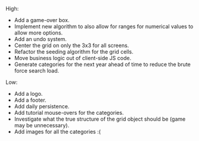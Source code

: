 High:
* Add a game-over box. 
* Implement new algorithm to also allow for ranges for numerical values to allow
  more options.
* Add an undo system. 
* Center the grid on only the 3x3 for all screens.
* Refactor the seeding algorithm for the grid cells.
* Move business logic out of client-side JS code.
* Generate categories for the next year ahead of time to reduce the brute force search
  load.

Low:
* Add a logo.
* Add a footer.
* Add daily persistence.
* Add tutorial mouse-overs for the categories.
* Investigate what the true structure of the grid object should be (game may be unnecessary).
* Add images for all the categories :(
